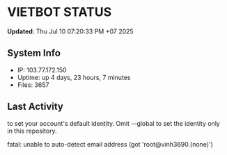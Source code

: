 # VIETBOT STATUS
**Updated**: Thu Jul 10 07:20:33 PM +07 2025

## System Info
- IP: 103.77.172.150
- Uptime: up 4 days, 23 hours, 7 minutes
- Files: 3657

## Last Activity

to set your account's default identity.
Omit --global to set the identity only in this repository.

fatal: unable to auto-detect email address (got 'root@vinh3690.(none)')
